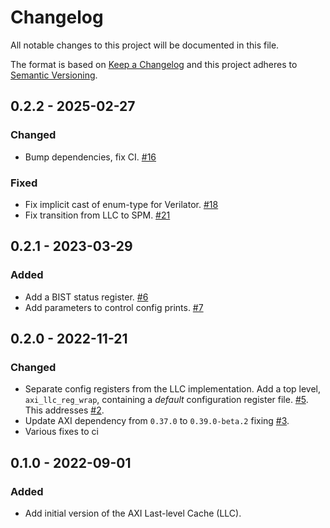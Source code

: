 # Changelog
All notable changes to this project will be documented in this file.

The format is based on [Keep a Changelog](http://keepachangelog.com/en/1.0.0/)
and this project adheres to [Semantic Versioning](http://semver.org/spec/v2.0.0.html).

## 0.2.2 - 2025-02-27

### Changed
- Bump dependencies, fix CI. [#16](https://github.com/pulp-platform/axi_llc/pull/16)

### Fixed
- Fix implicit cast of enum-type for Verilator. [#18](https://github.com/pulp-platform/axi_llc/pull/18)
- Fix transition from LLC to SPM. [#21](https://github.com/pulp-platform/axi_llc/pull/21)


## 0.2.1 - 2023-03-29

### Added
- Add a BIST status register. [#6](https://github.com/pulp-platform/axi_llc/pull/6)
- Add parameters to control config prints. [#7](https://github.com/pulp-platform/axi_llc/pull/7)

## 0.2.0 - 2022-11-21

### Changed
- Separate config registers from the LLC implementation. Add a top level, `axi_llc_reg_wrap`,
  containing a *default* configuration register file. [#5](https://github.com/pulp-platform/axi_llc/pull/5).
  This addresses [#2](https://github.com/pulp-platform/axi_llc/issues/2).
- Update AXI dependency from `0.37.0` to `0.39.0-beta.2` fixing [#3](https://github.com/pulp-platform/axi_llc/issues/3).
- Various fixes to ci

## 0.1.0 - 2022-09-01

### Added
- Add initial version of the AXI Last-level Cache (LLC).
